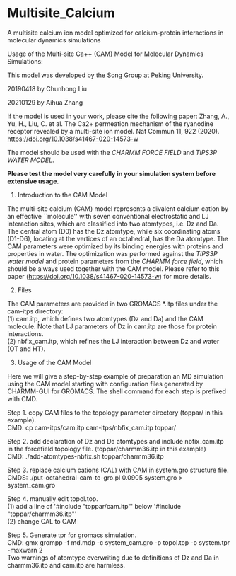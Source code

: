 # Multisite_Calcium
A multisite calcium ion model optimized for calcium-protein interactions in molecular dynamics simulations

Usage of the Multi-site Ca++ (CAM) Model for Molecular Dynamics Simulations:

This model was developed by the Song Group at Peking University.

20190418 by Chunhong Liu

20210129 by Aihua Zhang

If the model is used in your work, please cite the following paper:
Zhang, A., Yu, H., Liu, C. et al. The Ca2+ permeation mechanism of the ryanodine 
receptor revealed by a multi-site ion model. Nat Commun 11, 922 (2020). 
https://doi.org/10.1038/s41467-020-14573-w

The model should be used with the *CHARMM FORCE FIELD* and 
*TIPS3P WATER MODEL*.

**Please test the model very carefully in your simulation system before extensive usage.**

1. Introduction to the CAM Model

The multi-site calcium (CAM) model represents a divalent calcium cation by an
effective ``molecule'' with seven conventional electrostatic and LJ interaction
sites, which are classified into two atomtypes, i.e. Dz and Da. The central atom
(D0) has the Dz atomtype, while six coordinating atoms (D1-D6), locating at the
vertices of an octahedral, has the Da atomtype. The CAM parameters were 
optimized by its binding energies with proteins and properties in water. The
optimization was performed against the *TIPS3P water model* and protein 
parameters from the *CHARMM force field*, which should be always used together 
with the CAM model. 
Please refer to this paper (https://doi.org/10.1038/s41467-020-14573-w)
for more details.

2. Files

The CAM parameters are provided in two GROMACS *.itp files under the cam-itps
directory: \
(1) cam.itp, which defines two atomtypes (Dz and Da) and the CAM molecule. Note
that LJ parameters of Dz in cam.itp are those for protein interactions. \
(2) nbfix_cam.itp, which refines the LJ interaction between Dz and water (OT and
HT).

3. Usage of the CAM Model

Here we will give a step-by-step example of preparation an MD simulation using
the CAM model starting with configuration files generated by CHARMM-GUI for
GROMACS. The shell command for each step is prefixed with CMD.

Step 1. copy CAM files to the topology parameter directory (toppar/ in this example).\
CMD: cp cam-itps/cam.itp cam-itps/nbfix_cam.itp toppar/

Step 2. add declaration of Dz and Da atomtypes and include nbfix_cam.itp in
 the forcefield topology file. (toppar/charmm36.itp in this example) \
CMD: ./add-atomtypes-nbfix.sh toppar/charmm36.itp

Step 3. replace calcium cations (CAL) with CAM in system.gro structure file. \
CMDS: ./put-octahedral-cam-to-gro.pl 0.0905 system.gro > system_cam.gro

Step 4. manually edit topol.top. \
(1) add a line of '#include "toppar/cam.itp"' below '#include "toppar/charmm36.itp"' \
(2) change CAL to CAM

Step 5. Generate tpr for gromacs simulation.\
CMD: gmx grompp -f md.mdp -c system_cam.gro -p topol.top -o system.tpr -maxwarn 2 \
Two warnings of atomtype overwriting due to definitions of Dz and Da in
charmm36.itp and cam.itp are harmless.

